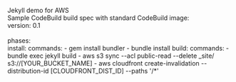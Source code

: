 Jekyll demo for AWS \
Sample CodeBuild build spec with standard CodeBuild image: \
version: 0.1 \
\
phases:\
  install:
    commands:
      - gem install bundler
      - bundle install
  build:
    commands:
      - bundle exec jekyll build
      - aws s3 sync --acl public-read --delete _site/ s3://[YOUR_BUCKET_NAME]
      - aws cloudfront create-invalidation --distribution-id [CLOUDFRONT_DIST_ID] --paths '/*'
     
